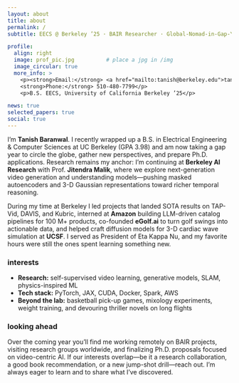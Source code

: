```yaml
---
layout: about
title: about
permalink: /
subtitle: EECS @ Berkeley ’25 · BAIR Researcher · Global-Nomad-in-Gap-Year

profile:
  align: right
  image: prof_pic.jpg          # place a jpg in /img
  image_circular: true
  more_info: >
    <p><strong>Email:</strong> <a href="mailto:tanish@berkeley.edu">tanish@berkeley.edu</a><br>
    <strong>Phone:</strong> 510-480-7799</p>
    <p>B.S. EECS, University of California Berkeley ’25</p>

news: true
selected_papers: true
social: true
---
```


I’m **Tanish Baranwal**. I recently wrapped up a B.S. in Electrical Engineering & Computer Sciences at UC Berkeley (GPA 3.98) and am now taking a gap year to circle the globe, gather new perspectives, and prepare Ph.D. applications. Research remains my anchor: I’m continuing at **Berkeley AI Research** with Prof. **Jitendra Malik**, where we explore next-generation video generation and understanding models—pushing masked autoencoders and 3-D Gaussian representations toward richer temporal reasoning.

During my time at Berkeley I led projects that landed SOTA results on TAP-Vid, DAVIS, and Kubric, interned at **Amazon** building LLM-driven catalog pipelines for 100 M+ products, co-founded **eGolf.ai** to turn golf swings into actionable data, and helped craft diffusion models for 3-D cardiac wave simulation at **UCSF**. I served as President of Eta Kappa Nu, and my favorite hours were still the ones spent learning something new.

### interests

* **Research:** self-supervised video learning, generative models, SLAM, physics-inspired ML  
* **Tech stack:** PyTorch, JAX, CUDA, Docker, Spark, AWS  
* **Beyond the lab:** basketball pick-up games, mixology experiments, weight training, and devouring thriller novels on long flights

### looking ahead

Over the coming year you’ll find me working remotely on BAIR projects, visiting research groups worldwide, and finalizing Ph.D. proposals focused on video-centric AI. If our interests overlap—be it a research collaboration, a good book recommendation, or a new jump-shot drill—reach out. I’m always eager to learn and to share what I’ve discovered.
